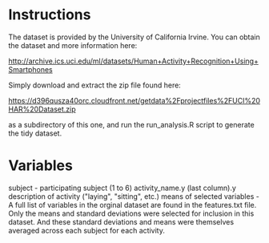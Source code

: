 # Instructions

The dataset is provided by the University of California Irvine.  You can obtain the dataset and more information here:

http://archive.ics.uci.edu/ml/datasets/Human+Activity+Recognition+Using+Smartphones

Simply download and extract the zip file found here:

https://d396qusza40orc.cloudfront.net/getdata%2Fprojectfiles%2FUCI%20HAR%20Dataset.zip

as a subdirectory of this one, and run the run_analysis.R script to generate the tidy dataset.  

# Variables

subject - participating subject (1 to 6)
activity_name.y (last column).y description of activity ("laying", "sitting", etc.)
means of selected variables - A full list of variables in the orginal dataset are found in the features.txt file.  Only the means and standard deviations were selected for inclusion in this dataset.  And these standard deviations and means were themselves averaged across each subject for each activity.